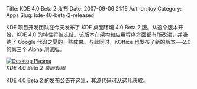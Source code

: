 Title: KDE 4.0 Beta 2 发布
Date: 2007-09-06 21:16
Author: toy
Category: Apps
Slug: kde-40-beta-2-released

KDE 项目开发团队在今天发布了 KDE 桌面环境 4.0 Beta 2
版。从这个版本开始，KDE 4.0
的特性将被冻结。该版本在架构和应用程序方面都有所改进，并吸纳了 Google
代码之夏的一些成果。与此同时，KOffice 也发布了新的版本──2.0 的第三个
Alpha 测试版。

[![Desktop
Plasma](http://i.linuxtoy.org/i/2007/09/desktop-plasma_s.png)](http://i.linuxtoy.org/i/2007/09/desktop-plasma.png)  
*KDE 4.0 Beta 2 桌面截图*

[KDE 4.0 Beta 2
的发布公告](http://kde.org/announcements/announce-4.0-beta2.php)在这里，其[源代码](http://www.kde.org/info/3.93.php)可从这儿获取。
